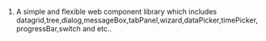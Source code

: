 1. A simple and flexible web component library which includes datagrid,tree,dialog,messageBox,tabPanel,wizard,dataPicker,timePicker,progressBar,switch and etc..
